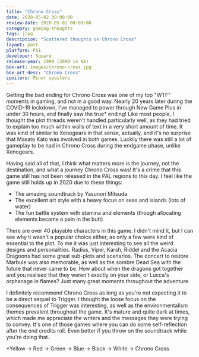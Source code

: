 ```yaml
---
title: "Chrono Cross"
date: 2020-05-02 00:00:00 
review-date: 2020-05-02 00:00:00 
category: gaming-thoughts
tags: jrpg
description: "Scattered thoughts on Chrono Cross"
layout: post
platform: PS1
developer: Square
release-year: 1999 (2000 in NA)
box-art: images/chrono-cross.jpg
box-art-desc: "Chrono Cross"
spoilers: Minor spoilers
---
```

Getting the bad ending for Chrono Cross was one of my top "WTF" moments in gaming, and not in a good way. Nearly 20 years later during the COVID-19 lockdown, I've managed to power through New Game Plus in under 30 hours, and finally saw the true* ending! Like most people, I thought the plot threads weren't handled particularly well, as they had tried to explain too much within walls of text in a very short amount of time. It was kind of similar to Xenogears in that sense, actually, and it's no surprise that Masato Kato was involved in both games. Luckily there was still a lot of gameplay to be had in Chrono Cross during the endgame phase, unlike Xenogears.

Having said all of that, I think what matters more is the journey, not the destination, and what a journey Chrono Cross was! It's a crime that this game still has not been released in the PAL regions to this day. I feel like the game still holds up in 2020 due to these things:

- The amazing soundtrack by Yasunori Mitsuda
- The excellent art style with a heavy focus on seas and islands (lots of water)
- The fun battle system with stamina and elements (though allocating elements became a pain in the butt)

There are over 40 playable characters in this game. I didn't mind it, but I can see why it wasn't a popular choice either, as only a few were kind of essential to the plot. To me it was just interesting to see all the weird designs and personalities. Radius, Viper, Karsh, Riddel and the Acacia Dragoons had some great sub-plots and scenarios. The concert to restore Marbule was also memorable, as well as the sombre Dead Sea with the future that never came to be. How about when the dragons got together and you realised that they weren't exactly on your side, or Lucca's orphanage in flames? Just many great moments throughout the adventure.

I definitely recommend Chrono Cross as long as you're not expecting it to be a direct sequel to Trigger. I thought the loose focus on the consequences of Trigger was interesting, as well as the environmentalism themes prevalent throughout the game. It's mature and quite dark at times, which made me appreciate the writers and the messages they were trying to convey. It's one of those games where you can do some self-reflection after the end credits roll. Even better if you throw on the soundtrack while you're doing that.

*Yellow -> Red -> Green -> Blue -> Black -> White -> Chrono Cross